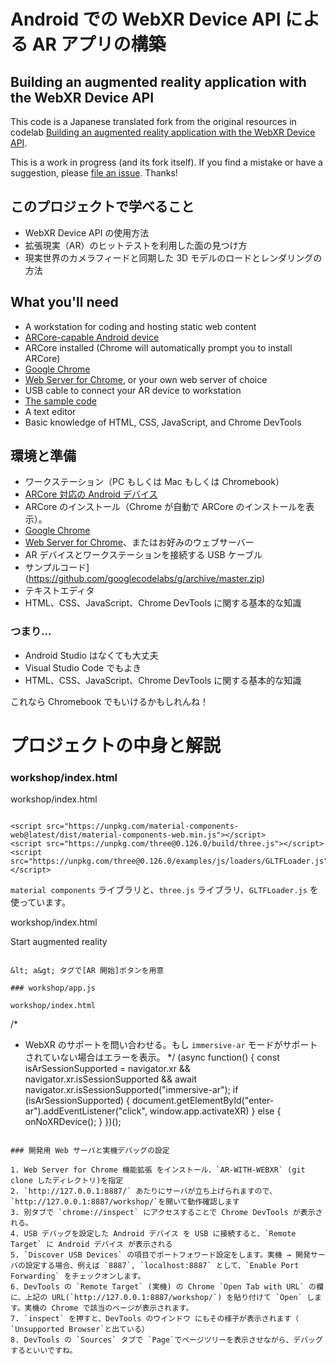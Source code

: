 # Android での WebXR Device API による AR アプリの構築

## Building an augmented reality application with the WebXR Device API

This code is a Japanese translated fork from the original resources in codelab [Building an augmented reality application with the WebXR Device API](https://codelabs.developers.google.com/codelabs/ar-with-webxr/#0).

This is a work in progress (and its fork itself). If you find a mistake or have a suggestion, please [file an issue](https://github.com/googlecodelabs/ar-with-webxr/issues). Thanks!

## このプロジェクトで学べること

- WebXR Device API の使用方法
- 拡張現実（AR）のヒットテストを利用した面の見つけ方
- 現実世界のカメラフィードと同期した 3D モデルのロードとレンダリングの方法

## What you'll need

- A workstation for coding and hosting static web content
- [ARCore-capable Android device](https://developers.google.com/ar/discover/#supported_devices)
- ARCore installed (Chrome will automatically prompt you to install ARCore)
- [Google Chrome](https://www.google.com/chrome/)
- [Web Server for Chrome](https://chrome.google.com/webstore/detail/web-server-for-chrome/ofhbbkphhbklhfoeikjpcbhemlocgigb), or your own web server of choice
- USB cable to connect your AR device to workstation
- [The sample code](https://github.com/googlecodelabs/g/archive/master.zip)
- A text editor
- Basic knowledge of HTML, CSS, JavaScript, and Chrome DevTools

## 環境と準備

- ワークステーション（PC もしくは Mac もしくは Chromebook）
- [ARCore 対応の Android デバイス](https://developers.google.com/ar/discover/#supported_devices)
- ARCore のインストール（Chrome が自動で ARCore のインストールを表示）。
- [Google Chrome](https://www.google.com/chrome/)
- [Web Server for Chrome](https://chrome.google.com/webstore/detail/web-server-for-chrome/ofhbbkphhbklhfoeikjpcbhemlocgigb)、またはお好みのウェブサーバー
- AR デバイスとワークステーションを接続する USB ケーブル
- サンプルコード](https://github.com/googlecodelabs/g/archive/master.zip)
- テキストエディタ
- HTML、CSS、JavaScript、Chrome DevTools に関する基本的な知識

### つまり…

- Android Studio はなくても大丈夫
- Visual Studio Code でもよき
- HTML、CSS、JavaScript、Chrome DevTools に関する基本的な知識

これなら Chromebook でもいけるかもしれんね！

# プロジェクトの中身と解説

### workshop/index.html

workshop/index.html

```

<script src="https://unpkg.com/material-components-web@latest/dist/material-components-web.min.js"></script>
<script src="https://unpkg.com/three@0.126.0/build/three.js"></script>
<script src="https://unpkg.com/three@0.126.0/examples/js/loaders/GLTFLoader.js"></script>

```

`material components` ライブラリと、`three.js` ライブラリ、`GLTFLoader.js` を使っています。

workshop/index.html

 <a id="enter-ar" class="mdc-button mdc-button--raised mdc-button--accent">
 Start augmented reality
 </a>

```

&lt; a&gt; タグで[AR 開始]ボタンを用意

### workshop/app.js

workshop/index.html

```

/\*

- WebXR のサポートを問い合わせる。もし `immersive-ar` モードがサポートされていない場合はエラーを表示。
  \*/
  (async function() {
  const isArSessionSupported =
  navigator.xr &&
  navigator.xr.isSessionSupported &&
  await navigator.xr.isSessionSupported("immersive-ar");
  if (isArSessionSupported) {
  document.getElementById("enter-ar").addEventListener("click", window.app.activateXR)
  } else {
  onNoXRDevice();
  }
  })();

```

### 開発用 Web サーバと実機デバッグの設定

1. Web Server for Chrome 機能拡張 をインストール、`AR-WITH-WEBXR` (git clone したディレクトリ)を指定
2. `http://127.0.0.1:8887/` あたりにサーバが立ち上げられますので、`http://127.0.0.1:8887/workshop/`を開いて動作確認します
3. 別タブで `chrome://inspect` にアクセスすることで Chrome DevTools が表示される。
4. USB デバッグを設定した Android デバイス を USB に接続すると、`Remote Target` に Android デバイス が表示される
5. `Discover USB Devices` の項目でポートフォワード設定をします。実機 → 開発サーバの設定する場合、例えば `8887`, `localhost:8887` として、`Enable Port Forwarding` をチェックオンします。
6. DevTools の `Remote Target` (実機) の Chrome `Open Tab with URL` の欄に、上記の URL(`http://127.0.0.1:8887/workshop/`) を貼り付けて `Open` します。実機の Chrome で該当のページが表示されます。
7. `inspect` を押すと、DevTools のウインドウ にもその様子が表示されます（ `Unsupported Browser`と出ている）
8. DevTools の `Sources` タブで `Page`でページツリーを表示させながら、デバッグするといいですね。
```
